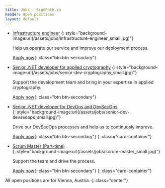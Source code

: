 ```yaml
---
title: Jobs - SignPath.io
header: Open positions
layout: default
---
```


* [Infrastructure engineer](infrastructure-engineer)
  {: style="background-image:url(/assets/jobs/infrastructure-engineer_small.jpg)"}

  Help us operate our service and improve our deployment process.

  [Apply now](infrastructure-engineer){: class="btn btn-secondary"}


* [Senior .NET developer for applied cryptography](senior-dev-cryptography)
  {: style="background-image:url(/assets/jobs/senior-dev-cryptography_small.jpg)"}

  Support the development team and bring in your expertise in applied cryptography.

  [Apply now](senior-dev-cryptography){: class="btn btn-secondary"}

* [Senior .NET developer for DevOps and DevSecOps](senior-dev-devsecops)	
  {: style="background-image:url(/assets/jobs/senior-dev-devsecops_small.jpg)"}	

  Drive our DevSecOps processes and help us to continuosly improve.

  [Apply now](senior-dev-devsecops){: class="btn btn-secondary"}
{: class="card-container"}

* [Scrum Master (Part-time)](scrum-master)	
  {: style="background-image:url(/assets/jobs/scrum-master_small.jpg)"}	

  Support the team and drive the process.

  [Apply now](scrum-master){: class="btn btn-secondary"}
{: class="card-container"}

All open positions are for Vienna, Austria.
{: class="center"}